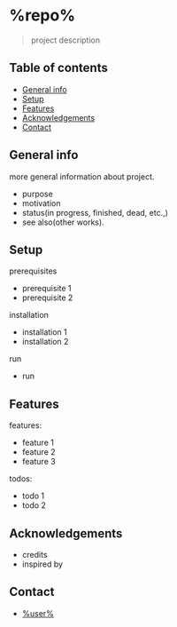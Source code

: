 # %repo%
> project description

## Table of contents
* [General info](#general-info)
* [Setup](#setup)
* [Features](#features)
* [Acknowledgements](#acknowledgements)
* [Contact](#contact)

## General info

more general information about project. 

* purpose
* motivation
* status(in progress, finished, dead, etc.,)
* see also(other works).

## Setup

prerequisites

* prerequisite 1
* prerequisite 2

installation

* installation 1
* installation 2

run

* run

## Features

features:

* feature 1
* feature 2
* feature 3

todos:

* todo 1
* todo 2

## Acknowledgements

* credits
* inspired by

## Contact

* [%user%](https://github.com/%user%/)
